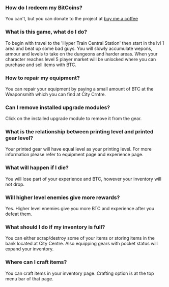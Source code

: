 ### How do I redeem my BitCoins?
You can't, but you can donate to the project at [buy me a coffee](https://www.buymeacoffee.com/cybercodeonline)

### What is this game, what do I do?
To begin with travel to the 'Hyper Train Central Station' then start in the lvl 1 area and beat up some bad guys. You will slowly accumulate wepons, armour and levels to take on the dungeons and harder areas.
When your character reaches level 5 player market will be unlocked where you can purchase and sell items with BTC.

### How to repair my equipment?
You can repair your equipment by paying a small amount of BTC at the Weaponsmith which you can find at City Crntre.

### Can I remove installed upgrade modules?
Click on the installed upgrade module to remove it from the gear.

### What is the relationship between printing level and printed gear level?
Your printed gear will have equal level as your printing level. For more information please refer to equipment page and experience page.

### What will happen if I die?
You will lose part of your experience and BTC, however your inventory will not drop.

### Will higher level enemies give more rewards?
Yes. Higher level enemies give you more BTC and experience after you defeat them.

### What should I do if my inventory is full?
You can either scrap/destroy some of your items or storing items in the bank located at City Centre. Also equipping gears with pocket status will expand your inventory.

### Where can I craft items?
You can craft items in your inventory page. Crafting option is at the top menu bar of that page.
